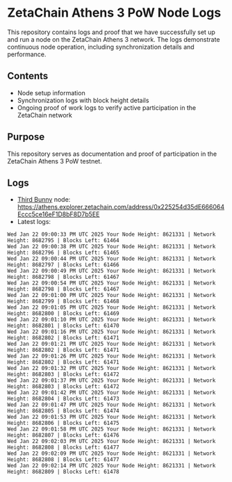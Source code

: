 # ZetaChain Athens 3 PoW Node Logs
This repository contains logs and proof that we have successfully set up and run a node on the ZetaChain Athens 3 network. The logs demonstrate continuous node operation, including synchronization details and performance.

## Contents
- Node setup information
- Synchronization logs with block height details
- Ongoing proof of work logs to verify active participation in the ZetaChain network

## Purpose
This repository serves as documentation and proof of participation in the ZetaChain Athens 3 PoW testnet.

## Logs

- [Third Bunny](https://thirdbunny.xyz/) node: https://athens.explorer.zetachain.com/address/0x225254d35dE666064Eccc5ce16eF1D8bF8D7b5EE
- Latest logs:
```
Wed Jan 22 09:00:33 PM UTC 2025 Your Node Height: 8621331 | Network Height: 8682795 | Blocks Left: 61464
Wed Jan 22 09:00:38 PM UTC 2025 Your Node Height: 8621331 | Network Height: 8682796 | Blocks Left: 61465
Wed Jan 22 09:00:44 PM UTC 2025 Your Node Height: 8621331 | Network Height: 8682797 | Blocks Left: 61466
Wed Jan 22 09:00:49 PM UTC 2025 Your Node Height: 8621331 | Network Height: 8682798 | Blocks Left: 61467
Wed Jan 22 09:00:54 PM UTC 2025 Your Node Height: 8621331 | Network Height: 8682798 | Blocks Left: 61467
Wed Jan 22 09:01:00 PM UTC 2025 Your Node Height: 8621331 | Network Height: 8682799 | Blocks Left: 61468
Wed Jan 22 09:01:05 PM UTC 2025 Your Node Height: 8621331 | Network Height: 8682800 | Blocks Left: 61469
Wed Jan 22 09:01:10 PM UTC 2025 Your Node Height: 8621331 | Network Height: 8682801 | Blocks Left: 61470
Wed Jan 22 09:01:16 PM UTC 2025 Your Node Height: 8621331 | Network Height: 8682802 | Blocks Left: 61471
Wed Jan 22 09:01:21 PM UTC 2025 Your Node Height: 8621331 | Network Height: 8682802 | Blocks Left: 61471
Wed Jan 22 09:01:26 PM UTC 2025 Your Node Height: 8621331 | Network Height: 8682802 | Blocks Left: 61471
Wed Jan 22 09:01:32 PM UTC 2025 Your Node Height: 8621331 | Network Height: 8682803 | Blocks Left: 61472
Wed Jan 22 09:01:37 PM UTC 2025 Your Node Height: 8621331 | Network Height: 8682803 | Blocks Left: 61472
Wed Jan 22 09:01:42 PM UTC 2025 Your Node Height: 8621331 | Network Height: 8682804 | Blocks Left: 61473
Wed Jan 22 09:01:47 PM UTC 2025 Your Node Height: 8621331 | Network Height: 8682805 | Blocks Left: 61474
Wed Jan 22 09:01:53 PM UTC 2025 Your Node Height: 8621331 | Network Height: 8682806 | Blocks Left: 61475
Wed Jan 22 09:01:58 PM UTC 2025 Your Node Height: 8621331 | Network Height: 8682807 | Blocks Left: 61476
Wed Jan 22 09:02:03 PM UTC 2025 Your Node Height: 8621331 | Network Height: 8682808 | Blocks Left: 61477
Wed Jan 22 09:02:09 PM UTC 2025 Your Node Height: 8621331 | Network Height: 8682808 | Blocks Left: 61477
Wed Jan 22 09:02:14 PM UTC 2025 Your Node Height: 8621331 | Network Height: 8682809 | Blocks Left: 61478
```
